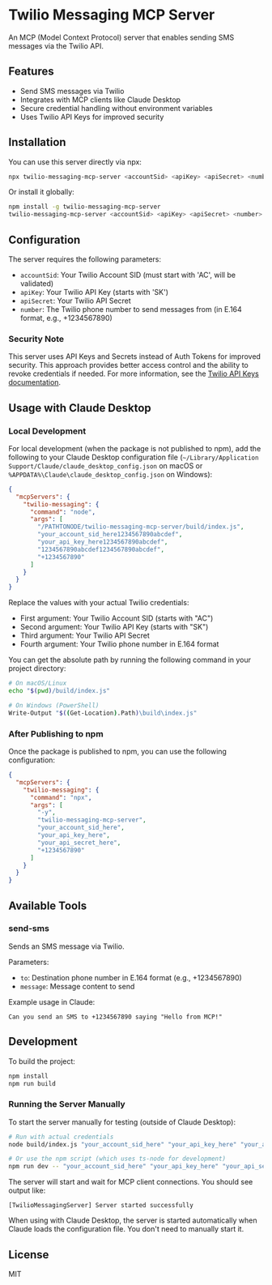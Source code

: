 # Twilio Messaging MCP Server

An MCP (Model Context Protocol) server that enables sending SMS messages via the Twilio API.

## Features

- Send SMS messages via Twilio
- Integrates with MCP clients like Claude Desktop
- Secure credential handling without environment variables
- Uses Twilio API Keys for improved security

## Installation

You can use this server directly via npx:

```bash
npx twilio-messaging-mcp-server <accountSid> <apiKey> <apiSecret> <number>
```

Or install it globally:

```bash
npm install -g twilio-messaging-mcp-server
twilio-messaging-mcp-server <accountSid> <apiKey> <apiSecret> <number>
```

## Configuration

The server requires the following parameters:

- `accountSid`: Your Twilio Account SID (must start with 'AC', will be validated)
- `apiKey`: Your Twilio API Key (starts with 'SK')
- `apiSecret`: Your Twilio API Secret
- `number`: The Twilio phone number to send messages from (in E.164 format, e.g., +1234567890)

### Security Note

This server uses API Keys and Secrets instead of Auth Tokens for improved security. This approach provides better access control and the ability to revoke credentials if needed. For more information, see the [Twilio API Keys documentation](https://www.twilio.com/docs/usage/requests-to-twilio).

## Usage with Claude Desktop

### Local Development

For local development (when the package is not published to npm), add the following to your Claude Desktop configuration file (`~/Library/Application Support/Claude/claude_desktop_config.json` on macOS or `%APPDATA%\Claude\claude_desktop_config.json` on Windows):

```json
{
  "mcpServers": {
    "twilio-messaging": {
      "command": "node",
      "args": [
        "/PATHTONODE/twilio-messaging-mcp-server/build/index.js",
        "your_account_sid_here1234567890abcdef",
        "your_api_key_here1234567890abcdef",
        "1234567890abcdef1234567890abcdef",
        "+1234567890"
      ]
    }
  }
}
```

Replace the values with your actual Twilio credentials:
- First argument: Your Twilio Account SID (starts with "AC")
- Second argument: Your Twilio API Key (starts with "SK")
- Third argument: Your Twilio API Secret
- Fourth argument: Your Twilio phone number in E.164 format

You can get the absolute path by running the following command in your project directory:

```bash
# On macOS/Linux
echo "$(pwd)/build/index.js"

# On Windows (PowerShell)
Write-Output "$((Get-Location).Path)\build\index.js"
```

### After Publishing to npm

Once the package is published to npm, you can use the following configuration:

```json
{
  "mcpServers": {
    "twilio-messaging": {
      "command": "npx",
      "args": [
        "-y", 
        "twilio-messaging-mcp-server",
        "your_account_sid_here",
        "your_api_key_here",
        "your_api_secret_here",
        "+1234567890"
      ]
    }
  }
}
```

## Available Tools

### send-sms

Sends an SMS message via Twilio.

Parameters:
- `to`: Destination phone number in E.164 format (e.g., +1234567890)
- `message`: Message content to send

Example usage in Claude:
```
Can you send an SMS to +1234567890 saying "Hello from MCP!"
```

## Development

To build the project:

```bash
npm install
npm run build
```

### Running the Server Manually

To start the server manually for testing (outside of Claude Desktop):

```bash
# Run with actual credentials
node build/index.js "your_account_sid_here" "your_api_key_here" "your_api_secret" "+1234567890"

# Or use the npm script (which uses ts-node for development)
npm run dev -- "your_account_sid_here" "your_api_key_here" "your_api_secret" "+1234567890"
```

The server will start and wait for MCP client connections. You should see output like:
```
[TwilioMessagingServer] Server started successfully
```

When using with Claude Desktop, the server is started automatically when Claude loads the configuration file. You don't need to manually start it.

## License

MIT
